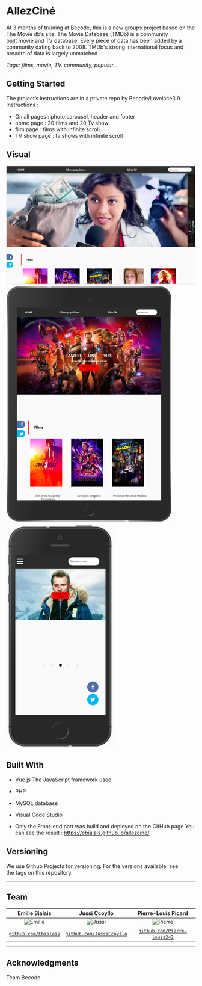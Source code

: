 # AllezCiné

At 3 months of training at Becode, this is a new groups project based on the The Movie db’s site. The Movie Database (TMDb) is a community built movie and TV database. Every piece of data has been added by a community dating back to 2008. TMDb's strong international focus and breadth of data is largely unmatched.

*Tags: films, movie, TV, community, popular…*

## Getting Started

The project’s instructions are in a private repo by Becode/Lovelace3.9.
Instructions : 
- On all pages : photo carousel, header and footer
- home page : 20 films and 20 Tv show
- film page : films with infinite scroll
- TV show page : tv shows with infinite scroll

## Visual

![Laptop View](vue/public/assets/Screenshot_laptopView.png)
![iPad View](vue/public/assets/Screenshot_iPadView.png)
![iPhone View](vue/public/assets/Screenshot_iPhoneView.png)

## Built With
- Vue.js  The JavaScript framework used
- PHP
- MySQL  database
- Visual Code Studio

- Only the Front-end part was build and deployed on the GitHub page
You can see the result : https://ebialais.github.io/allezcine/

## Versioning
We use Github Projects for versioning. For the versions available, see the tags on this repository.

---

## Team


| Emilie Bialais | Jussi Ccoyllo | Pierre-Louis Picard |
| :---: |:---:| :---:|
| ![Emilie](https://avatars2.githubusercontent.com/u/46483146?s=200&v=4)| ![Jussi](https://avatars1.githubusercontent.com/u/46483286?s=200&v=4) | ![Pierre](https://avatars0.githubusercontent.com/u/46487566?s=200&v=4)|
| <a href="https://github.com/Ebialais" target="_blank">`github.com/Ebialais`</a> | <a href="https://github.com/JussiCcoyllo" target="_blank">`github.com/JussiCcoyllo`</a> | <a href="https://github.com/Pierre-louis242" target="_blank">`github.com/Pierre-louis242`</a> |

---

## Acknowledgments

Team Becode
